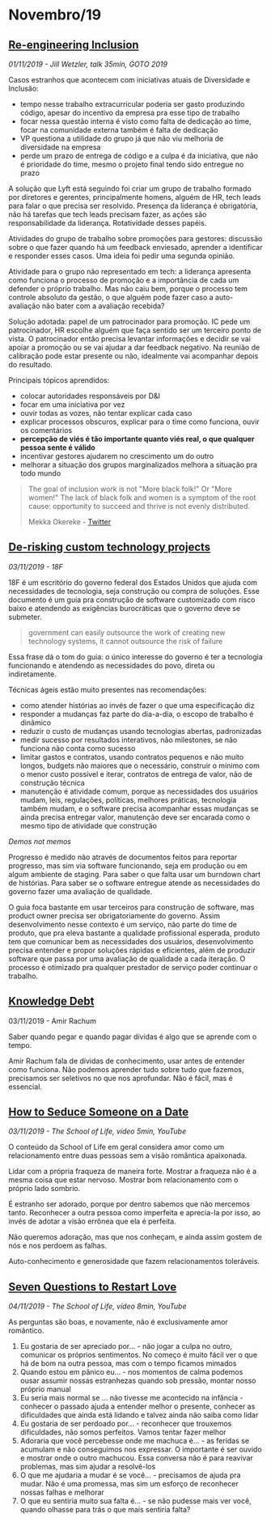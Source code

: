 # Novembro/19

## [Re-engineering Inclusion](https://www.youtube.com/watch?v=fggQAPEeiaI)

_01/11/2019 - Jill Wetzler, talk 35min, GOTO 2019_

Casos estranhos que acontecem com iniciativas atuais de Diversidade e Inclusão:

* tempo nesse trabalho extracurricular poderia ser gasto produzindo código, apesar do incentivo da empresa pra esse tipo de trabalho
* focar nessa questão interna é visto como falta de dedicação ao time, focar na comunidade externa também é falta de dedicação
* VP questiona a utilidade do grupo já que não viu melhoria de diversidade na empresa
* perde um prazo de entrega de código e a culpa é da iniciativa, que não é prioridade do time, mesmo o projeto final tendo sido entregue no prazo

A solução que Lyft está seguindo foi criar um grupo de trabalho formado por diretores e gerentes, principalmente homens, alguém de HR, tech leads para falar o que precisa ser resolvido. Presença da liderança é obrigatória, não há tarefas que tech leads precisam fazer, as ações são responsabilidade da liderança. Rotatividade desses papéis.

Atividades do grupo de trabalho sobre promoções para gestores: discussão sobre o que fazer quando há um feedback enviesado, aprender a identificar e responder esses casos. Uma ideia foi pedir uma segunda opinião.

Atividade para o grupo não representado em tech: a liderança apresenta como funciona o processo de promoção e a importância de cada um defender o próprio trabalho. Mas não caiu bem, porque o processo tem controle absoluto da gestão, o que alguém pode fazer caso a auto-avaliação não bater com a avaliação recebida?

Solução adotada: papel de um patrocinador para promoção. IC pede um patrocinador, HR escolhe alguém que faça sentido ser um terceiro ponto de vista. O patrocinador então precisa levantar informações e decidir se vai apoiar a promoção ou se vai ajudar a dar feedback negativo. Na reunião de calibração pode estar presente ou não, idealmente vai acompanhar depois do resultado.

Principais tópicos aprendidos:

* colocar autoridades responsáveis por D&I
* focar em uma iniciativa por vez
* ouvir todas as vozes, não tentar explicar cada caso
* explicar processos obscuros, explicar para o time como funciona, ouvir os comentários
* **percepção de viés é tão importante quanto viés real, o que qualquer pessoa sente é válido**
* incentivar gestores ajudarem no crescimento um do outro
* melhorar a situação dos grupos marginalizados melhora a situação pra todo mundo

> The goal of inclusion work is not "More black folk!" Or "More women!" The lack of black folk and women is a symptom of the root cause: opportunity to succeed and thrive is not evenly distributed.
>
> Mekka Okereke - [Twitter](https://twitter.com/mekkaokereke/status/1081630160443469824)

## [De-risking custom technology projects](https://github.com/18F/technology-budgeting/blob/master/handbook.md)

_03/11/2019 - 18F_

18F é um escritório do governo federal dos Estados Unidos que ajuda com necessidades de tecnologia, seja construção ou compra de soluções. Esse documento é um guia pra construção de software customizado com risco baixo e atendendo as exigências burocráticas que o governo deve se submeter.

> government can easily outsource the work of creating new technology systems, it cannot outsource the risk of failure

Essa frase dá o tom do guia: o único interesse do governo é ter a tecnologia funcionando e atendendo as necessidades do povo, direta ou indiretamente.

Técnicas ágeis estão muito presentes nas recomendações:

* como atender histórias ao invés de fazer o que uma especificação diz
* responder a mudanças faz parte do dia-a-dia, o escopo de trabalho é dinâmico
* reduzir o custo de mudanças usando tecnologias abertas, padronizadas
* medir sucesso por resultados interativos, não milestones, se não funciona não conta como sucesso
* limitar gastos e contratos, usando contratos pequenos e não muito longos, budgets não maiores que o necessário, construir o mínimo com o menor custo possível e iterar, contratos de entrega de valor, não de construção técnica
* manutenção é atividade comum, porque as necessidades dos usuários mudam, leis, regulações, políticas, melhores práticas, tecnologia também mudam, e o software precisa acompanhar essas mudanças se ainda precisa entregar valor, manutenção deve ser encarada como o mesmo tipo de atividade que construção

_Demos not memos_

Progresso é medido não através de documentos feitos para reportar progresso, mas sim via software funcionando, seja em produção ou em algum ambiente de staging. Para saber o que falta usar um burndown chart de histórias. Para saber se o software entregue atende as necessidades do governo fazer uma avaliação de qualidade.

O guia foca bastante em usar terceiros para construção de software, mas product owner precisa ser obrigatoriamente do governo. Assim desenvolvimento nesse contexto é um serviço, não parte do time de produto, que pra eleva bastante a qualidade profissional esperada, produto tem que comunicar bem as necessidades dos usuários, desenvolvimento precisa entender e propor soluções rápidas e eficientes, além de produzir software que passa por uma avaliação de qualidade a cada iteração. O processo é otimizado pra qualquer prestador de serviço poder continuar o trabalho.

## [Knowledge Debt](https://amir.rachum.com/blog/2016/09/15/knowledge-debt/)

03/11/2019 - Amir Rachum

Saber quando pegar e quando pagar dívidas é algo que se aprende com o tempo.

Amir Rachum fala de dívidas de conhecimento, usar antes de entender como funciona. Não podemos aprender tudo sobre tudo que fazemos, precisamos ser seletivos no que nos aprofundar. Não é fácil, mas é essencial.

## [How to Seduce Someone on a Date](https://www.youtube.com/watch?v=v9OdeEzon_0)

_03/11/2019 - The School of Life, vídeo 5min, YouTube_

O conteúdo da School of Life em geral considera amor como um relacionamento entre duas pessoas sem a visão romântica apaixonada.

Lidar com a própria fraqueza de maneira forte. Mostrar a fraqueza não é a mesma coisa que estar nervoso. Mostrar bom relacionamento com o próprio lado sombrio.

É estranho ser adorado, porque por dentro sabemos que não mercemos tanto. Reconhecer a outra pessoa como imperfeita e aprecia-la por isso, ao invés de adotar a visão errônea que ela é perfeita.

Não queremos adoração, mas que nos conheçam, e ainda assim gostem de nós e nos perdoem as falhas.

Auto-conhecimento e generosidade que fazem relacionamentos toleráveis.

## [Seven Questions to Restart Love](https://www.youtube.com/watch?v=DI9UK9r7CQY)

_04/11/2019 - The School of Life, vídeo 8min, YouTube_

As perguntas são boas, e novamente, não é exclusivamente amor romântico.

1. Eu gostaria de ser apreciado por... - não jogar a culpa no outro, comunicar os próprios sentimentos. No começo é muito fácil ver o que há de bom na outra pessoa, mas com o tempo ficamos mimados
2. Quando estou em pânico eu... - nos momentos de calma podemos ousar assumir nossas estranhezas quando sob pressão, montar nosso próprio manual
3. Eu seria mais normal se ... não tivesse me acontecido na infância - conhecer o passado ajuda a entender melhor o presente, conhecer as dificuldades que ainda está lidando e talvez ainda não saiba como lidar
4. Eu gostaria de ser perdoado por... - reconhecer que trouxemos dificuldades, não somos perfeitos. Vamos tentar fazer melhor
5. Adoraria que você percebesse onde me machuca é... - as feridas se acumulam e não conseguimos nos expressar. O importante é ser ouvido e mostrar onde o outro machucou. Essa conversa não é para reavivar problemas, mas sim ajudar a resolvê-los
6. O que me ajudaria a mudar é se você... - precisamos de ajuda pra mudar. Não é uma promessa, mas sim um esforço de reconhecer nossas falhas e melhorar
7. O que eu sentiria muito sua falta é... - se não pudesse mais ver você, quando olhasse para trás o que mais sentiria falta?

